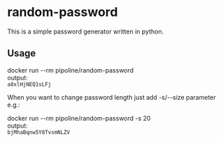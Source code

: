 # random-password

This is a simple password generator written in python.

## Usage

docker run --rm pipoline/random-password  
output:  
`a8xlHjNEQ1sLFj`

When you want to change password length just add -s/--size parameter e.g.:

docker run --rm pipoline/random-password -s 20  
output:  
`bjMhaBqnw5Y8TvsmNLZV`

